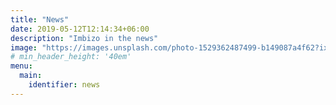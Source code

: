 ```yaml
---
title: "News"
date: 2019-05-12T12:14:34+06:00
description: "Imbizo in the news"
image: "https://images.unsplash.com/photo-1529362487499-b149087a4f62?ixlib=rb-1.2.1&ixid=MnwxMjA3fDB8MHxwaG90by1wYWdlfHx8fGVufDB8fHx8&auto=format&fit=crop&w=1720&q=95"
# min_header_height: '40em'
menu: 
  main:
    identifier: news
---
```


